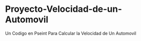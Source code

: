 # Proyecto-Velocidad-de-un-Automovil
Un Codigo en Pseint Para Calcular la Velocidad de Un Automovil
